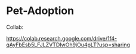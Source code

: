 # Pet-Adoption

Collab:

https://colab.research.google.com/drive/1f4-qAyFbEsb5LFJLZVTDIwOh9jOu4pLT?usp=sharing
